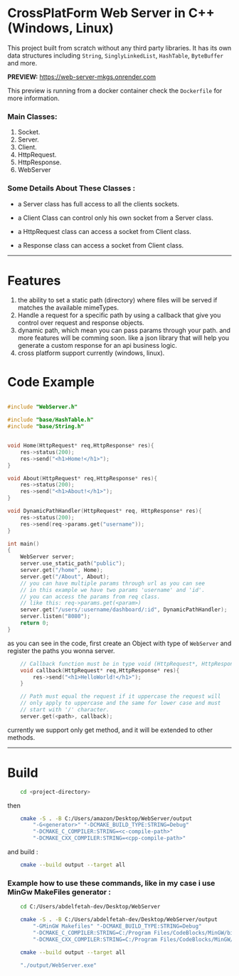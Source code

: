 # CrossPlatForm Web Server in C++ (Windows, Linux)

This project built from scratch without any third party libraries. It has
its own data structures including `String`, `SinglyLinkedList`, `HashTable`, `ByteBuffer` and more.

**PREVIEW:** https://web-server-mkgs.onrender.com

This preview is running from a docker container check the `Dockerfile` for more information.


### Main Classes:
1. Socket.
2. Server.
3. Client.
4. HttpRequest.
5. HttpResponse.
6. WebServer

### Some Details About These Classes :
- a Server class has full access to all the clients sockets.

- a Client Class can control only his own socket from a Server class.

- a HttpRequest class can access a socket from Client class.

- a Response class can access a socket from Client class.

---

# Features

1. the ability to set a static path (directory) where files will be served if matches the available mimeTypes.
2. Handle a request for a specific path by using a callback that give you control over request and response objects.
3. dynamic path, which mean you can pass params through your path.
and more features will be comming soon. like a json library that will help you generate a custom response for an api business logic.
4. cross platform support currently (windows, linux).

# Code Example

```c++

#include "WebServer.h"

#include "base/HashTable.h"
#include "base/String.h"


void Home(HttpRequest* req,HttpResponse* res){
    res->status(200);
    res->send("<h1>Home!</h1>");
}

void About(HttpRequest* req,HttpResponse* res){
    res->status(200);
    res->send("<h1>About!</h1>");
}

void DynamicPathHandler(HttpRequest* req, HttpResponse* res){
    res->status(200);
    res->send(req->params.get("username"));
}

int main()
{
    WebServer server;
    server.use_static_path("public");
    server.get("/home", Home);
    server.get("/About", About);
    // you can have multiple params through url as you can see
    // in this example we have two params 'username' and 'id'.
    // you can access the params from req class.
    // like this: req->params.get(<param>)
    server.get("/users/:username/dashboard/:id", DynamicPathHandler);
    server.listen("8080");
    return 0;
}


```

as you can see in the code, first create an Object with type of `WebServer` and register the paths you wonna server.

```c++
    // Callback function must be in type void (HttpRequest*, HttpResponse*)
    void callback(HttpRequest* req,HttpResponse* res){
        res->send("<h1>HelloWorld!</h1>");
    }

    // Path must equal the request if it uppercase the request will
    // only apply to uppercase and the same for lower case and must
    // start with '/' character.
    server.get(<path>, callback);
```


currently we support only get method, and it will be extended to other methods.


---
# Build

```bash
    cd <project-directory>
```

then

```bash
    cmake -S . -B C:/Users/amazon/Desktop/WebServer/output 
        "-G<generator>" "-DCMAKE_BUILD_TYPE:STRING=Debug"
        "-DCMAKE_C_COMPILER:STRING=<c-compile-path>" 
        "-DCMAKE_CXX_COMPILER:STRING=<cpp-compile-path>"
```
and build :
```bash
    cmake --build output --target all
```

### Example how to use these commands, like in my case i use MinGw MakeFiles generator :

```bash
    cd C:/Users/abdelfetah-dev/Desktop/WebServer
```

```bash
    cmake -S . -B C:/Users/abdelfetah-dev/Desktop/WebServer/output 
        "-GMinGW Makefiles" "-DCMAKE_BUILD_TYPE:STRING=Debug" 
        "-DCMAKE_C_COMPILER:STRING=C:/Program Files/CodeBlocks/MinGW/bin/gcc.exe" 
        "-DCMAKE_CXX_COMPILER:STRING=C:/Program Files/CodeBlocks/MinGW/bin/g++.exe"
```

```bash
    cmake --build output --target all
```

```bash
    "./output/WebServer.exe"
```


